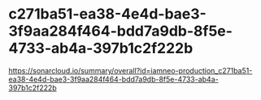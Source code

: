 # c271ba51-ea38-4e4d-bae3-3f9aa284f464-bdd7a9db-8f5e-4733-ab4a-397b1c2f222b
https://sonarcloud.io/summary/overall?id=iamneo-production_c271ba51-ea38-4e4d-bae3-3f9aa284f464-bdd7a9db-8f5e-4733-ab4a-397b1c2f222b
